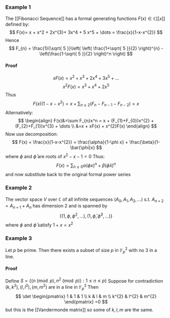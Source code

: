 ### Example 1
The [[Fibonacci Sequence]] has a formal generating functions $F(x)\in \mathbb{C}[[x]]$ 
defined by:
$$
F(x)= x + x^2 + 2x^{3}+ 3x^4  + 5 x^5 + \dots = \frac{x}{1-x-x^{2}}
$$
Hence
$$
F_{n} = \frac{1}{\sqrt{ 5 }}\left( \left( \frac{1+\sqrt{ 5 }}{2} \right)^{n} - \left(\frac{1-\sqrt{ 5 }}{2} \right)^n \right)
$$
#### Proof
$$
xF(x)=x^{2}+x^{3}+2x^4+3x^5 +\dots
$$
$$
x^2F(x) = x^{3}+x^4+2x^5
$$
Thus
$$
F(x)(1-x-x^{2})=x+\sum_{n\geq 2}(F_{n}-F_{n-1}-F_{n-2})=x
$$
Alternatively:
$$
\begin{align}
F(x)&=\sum F_{n}x^n = x + (F_{1}+F_{0})x^{2} + (F_{2}+F_{1})x^{3} + \dots  \\
&=x + xF(x) + x^{2}F(x)
\end{align}
$$
Now use decomposition:
$$
F(x) = \frac{x}{1-x-x^{2}} = \frac{\alpha}{1-\phi x} + \frac{\beta}{1-\bar{\phi}x}
$$
where $\phi$ and $\bar{\phi}$ are roots of $x^{2}-x-1=0$
Thus:
$$
F(x)=\sum_{n\geq 0}\alpha (\phi x)^{n} + \beta (\bar{\phi}x)^{n}
$$
and now substitute back to the original formal power series

### Example 2
The vector space $V$ over $\mathbb{C}$ of all infinite sequences $(A_{0},A_{1},A_{2},\dots)$ s.t. $A_{n+2}=A_{n+1}+A_{n}$ 
has dimension $2$ and is spanned by 
$$
\{ (1,\phi,\phi^{2},\dots), (1,\bar{\phi},\bar{\phi}^{2},\dots) \}
$$
where $\phi$ and $\bar{\phi}$ satisfy $1+x=x^{2}$

### Example 3
Let $p$ be prime. 
Then there exists a subset of size $p$ in $\mathbb{F}_{p}^{2}$ with no $3$ in a line.
#### Proof
Define $S=\{ (n\pmod{p}, n^{2}\pmod{p}) : 1\leq n\leq p \}$
Suppose for contradiction $(k,k^{2}),(l,l^{2}),(m,m^{2})$ are in a line in $\mathbb{F}_{p}^{2}$
Then 
$$
\det \begin{pmatrix}
1 & 1 & 1 \\
k & l & m \\
k^{2} & l^{2} & m^{2}
\end{pmatrix}
=0
$$
but this is the [[Vandermonde matrix]] so some of $k,l,m$ are the same.

